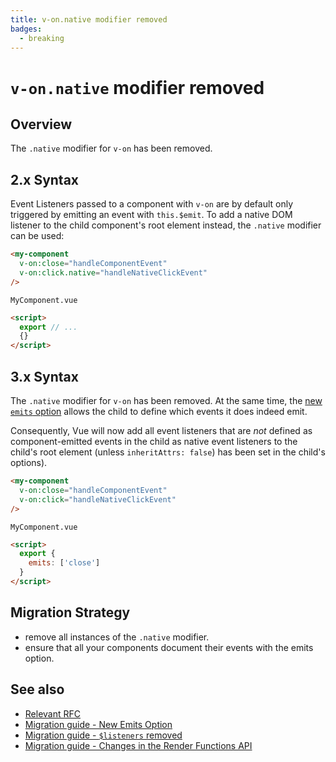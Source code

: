 ```yaml
---
title: v-on.native modifier removed
badges:
  - breaking
---
```


# `v-on.native` modifier removed <MigrationBadges :badges="$frontmatter.badges" />

## Overview

The `.native` modifier for `v-on` has been removed.

## 2.x Syntax

Event Listeners passed to a component with `v-on` are by default only triggered by emitting an event with `this.$emit`. To add a native DOM listener to the child component's root element instead, the `.native` modifier can be used:

```html
<my-component
  v-on:close="handleComponentEvent"
  v-on:click.native="handleNativeClickEvent"
/>
```

`MyComponent.vue`

```html
<script>
  export // ...
  {}
</script>
```

## 3.x Syntax

The `.native` modifier for `v-on` has been removed. At the same time, the [new `emits` option](/.emits-option.md) allows the child to define which events it does indeed emit.

Consequently, Vue will now add all event listeners that are _not_ defined as component-emitted events in the child as native event listeners to the child's root element (unless `inheritAttrs: false`) has been set in the child's options).

```html
<my-component
  v-on:close="handleComponentEvent"
  v-on:click="handleNativeClickEvent"
/>
```

`MyComponent.vue`

```html
<script>
  export {
    emits: ['close']
  }
</script>
```

## Migration Strategy

- remove all instances of the `.native` modifier.
- ensure that all your components document their events with the emits option.

## See also

- [Relevant RFC](https://github.com/vuejs/rfcs/blob/master/active-rfcs/0031-attr-fallthrough.md#v-on-listener-fallthrough)
- [Migration guide - New Emits Option](/.emits-option.md)
- [Migration guide - `$listeners` removed](/.listeners-removed.md)
- [Migration guide - Changes in the Render Functions API](./render-functions.md)
